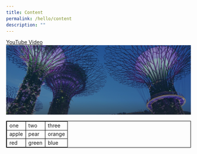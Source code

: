 ```yaml
---
title: Content
permalink: /hello/content
description: ""
---
```

[YouTube Video](https://www.youtube.com/watch?v=bMSBeeNf6oE)![image for content page](/images/hero-banner.png)

<html>
<head>
<style>
table, td {
  border: 1px solid black;
  border-collapse: collapse;
}
col {
    border-left: solid;
    border-right: solid
}
</style>
</head>
<body>

<table style="width:100%">
	<tr>
		<td>one</td>
		<td>two</td>
		<td>three</td>
  </tr>
  <tr>
    <td>apple</td>
    <td>pear</td>
    <td>orange</td>
  </tr>
  <tr>
    <td>red</td>
    <td>green</td>
    <td>blue</td>
  </tr>
</table>
</body>
<html>
